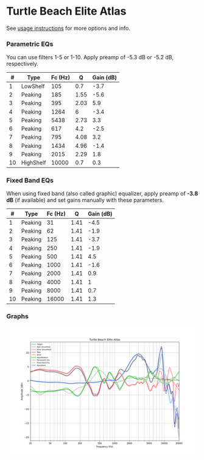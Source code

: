 # Turtle Beach Elite Atlas
See [usage instructions](https://github.com/jaakkopasanen/AutoEq#usage) for more options and info.

### Parametric EQs
You can use filters 1-5 or 1-10. Apply preamp of -5.3 dB or -5.2 dB, respectively.

|   # | Type      |   Fc (Hz) |    Q |   Gain (dB) |
|-----|-----------|-----------|------|-------------|
|   1 | LowShelf  |       105 | 0.7  |        -3.7 |
|   2 | Peaking   |       185 | 1.55 |        -5.6 |
|   3 | Peaking   |       395 | 2.03 |         5.9 |
|   4 | Peaking   |      1264 | 6    |        -3.4 |
|   5 | Peaking   |      5438 | 2.73 |         3.3 |
|   6 | Peaking   |       617 | 4.2  |        -2.5 |
|   7 | Peaking   |       795 | 4.08 |         3.2 |
|   8 | Peaking   |      1434 | 4.96 |        -1.4 |
|   9 | Peaking   |      2015 | 2.29 |         1.8 |
|  10 | HighShelf |     10000 | 0.7  |         0.3 |

### Fixed Band EQs
When using fixed band (also called graphic) equalizer, apply preamp of **-3.8 dB** (if available) and set gains manually with these parameters.

|   # | Type    |   Fc (Hz) |    Q |   Gain (dB) |
|-----|---------|-----------|------|-------------|
|   1 | Peaking |        31 | 1.41 |        -4.5 |
|   2 | Peaking |        62 | 1.41 |        -1.9 |
|   3 | Peaking |       125 | 1.41 |        -3.7 |
|   4 | Peaking |       250 | 1.41 |        -1.9 |
|   5 | Peaking |       500 | 1.41 |         4.5 |
|   6 | Peaking |      1000 | 1.41 |        -1.6 |
|   7 | Peaking |      2000 | 1.41 |         0.9 |
|   8 | Peaking |      4000 | 1.41 |         1   |
|   9 | Peaking |      8000 | 1.41 |         0.7 |
|  10 | Peaking |     16000 | 1.41 |         1.3 |

### Graphs
![](./Turtle%20Beach%20Elite%20Atlas.png)
